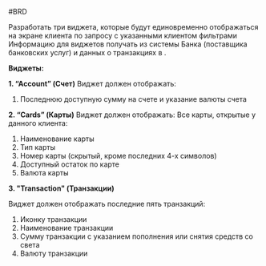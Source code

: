 #BRD

Разработать три виджета, которые будут единовременно отображаться на экране клиента по запросу с указанными клиентом фильтрами
Информацию для виджетов получать из системы Банка (поставщика банковских услуг) и данных о транзакциях в .

**Виджеты:**

**1. “Account” (Счет)**
Виджет должен отображать:
1. Последнюю доступную сумму на счете и указание валюты счета

**2. “Cards” (Карты)**
Виджет должен отображать:
Все карты, открытые у данного клиента:
1. Наименование карты
2. Тип карты
3. Номер карты (скрытый, кроме последних 4-х символов)
4. Доступный остаток по карте
5. Валюта карты

**3. "Transaction" (Транзакции)**

Виджет должен отображать последние пять транзакций:
1. Иконку транзакции
2. Наименование транзакции
3. Сумму транзакции с указанием пополнения или снятия средств со света
4. Валюту транзакции
